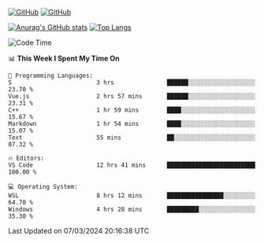 [![GitHub](https://img.shields.io/github/followers/sharpxk?style=social)](https://github.com/sharpxk) [![GitHub](https://img.shields.io/github/stars/sharpxk?style=social)](https://github.com/sharpxk)

[![Anurag's GitHub stats](https://github-readme-stats-git-masterrstaa-rickstaa.vercel.app/api?username=sharpxk&hide=contribs,prs,issues&show_icons=true&theme=tokyonight)](https://github.com/anuraghazra/github-readme-stats)
[![Top Langs](https://github-readme-stats-git-masterrstaa-rickstaa.vercel.app/api/top-langs/?username=sharpxk&layout=compact&theme=tokyonight)](https://github.com/anuraghazra/github-readme-stats)

<!--START_SECTION:waka-->
![Code Time](http://img.shields.io/badge/Code%20Time-444%20hrs%2055%20mins-blue)

📊 **This Week I Spent My Time On** 

```text
💬 Programming Languages: 
S                        3 hrs               ██████░░░░░░░░░░░░░░░░░░░   23.70 % 
Vue.js                   2 hrs 57 mins       ██████░░░░░░░░░░░░░░░░░░░   23.31 % 
C++                      1 hr 59 mins        ████░░░░░░░░░░░░░░░░░░░░░   15.67 % 
Markdown                 1 hr 54 mins        ████░░░░░░░░░░░░░░░░░░░░░   15.07 % 
Text                     55 mins             ██░░░░░░░░░░░░░░░░░░░░░░░   07.32 % 

🔥 Editors: 
VS Code                  12 hrs 41 mins      █████████████████████████   100.00 % 

💻 Operating System: 
WSL                      8 hrs 12 mins       ████████████████░░░░░░░░░   64.70 % 
Windows                  4 hrs 28 mins       █████████░░░░░░░░░░░░░░░░   35.30 % 
```


 Last Updated on 07/03/2024 20:16:38 UTC
<!--END_SECTION:waka-->
